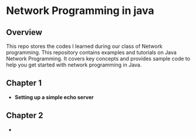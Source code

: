 # Network Programming in java

## Overview

This repo stores the codes I learned during our class of Network programming. This repository contains examples and tutorials on Java Network Programming. It covers key concepts and provides sample code to help you get started with network programming in Java.

## Chapter 1

- **Setting up a simple echo server** 

## Chapter 2

- 